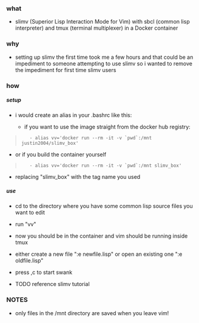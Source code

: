 ### what

- slimv (Superior Lisp Interaction Mode for Vim) with sbcl (common lisp interpreter) and tmux (terminal multiplexer) in a Docker container


### why

- setting up slimv the first time took me a few hours and that could be an impediment to someone attempting to use slimv so i wanted to remove the impediment for first time slimv users



### how 

##### setup
- i would create an alias in your .bashrc like this:

    - if you want to use the image straight from the docker hub registry:

>        - alias vv='docker run --rm -it -v `pwd`:/mnt justin2004/slimv_box'

- or if you build the container yourself

>        - alias vv='docker run --rm -it -v `pwd`:/mnt slimv_box'

- replacing "slimv_box" with the tag name you used

##### use

- cd to the directory where you have some common lisp source files you want to edit

- run "vv"

- now you should be in the container and vim should be running inside tmux

- either create a new file ":e newfile.lisp" or open an existing one ":e oldfile.lisp"

- press ,c to start swank

- TODO reference slimv tutorial


### NOTES

- only files in the /mnt directory are saved when you leave vim!



